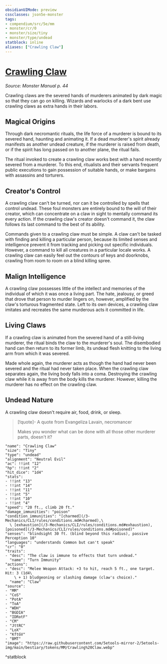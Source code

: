 ```yaml
---
obsidianUIMode: preview
cssclasses: json5e-monster
tags:
- compendium/src/5e/mm
- monster/cr/0
- monster/size/tiny
- monster/type/undead
statblock: inline
aliases: ["Crawling Claw"]
---
```

# [Crawling Claw](3-Mechanics\CLI\bestiary\undead/crawling-claw.md)
*Source: Monster Manual p. 44*  

Crawling claws are the severed hands of murderers animated by dark magic so that they can go on killing. Wizards and warlocks of a dark bent use crawling claws as extra hands in their labors.

## Magical Origins

Through dark necromantic rituals, the life force of a murderer is bound to its severed hand, haunting and animating it. If a dead murderer's spirit already manifests as another undead creature, if the murderer is raised from death, or if the spirit has long passed on to another plane, the ritual fails.

The ritual invoked to create a crawling claw works best with a hand recently severed from a murderer. To this end, ritualists and their servants frequent public executions to gain possession of suitable hands, or make bargains with assassins and torturers.

## Creator's Control

A crawling claw can't be turned, nor can it be controlled by spells that control undead. These foul monsters are entirely bound to the will of their creator, which can concentrate on a claw in sight to mentally command its every action. If the crawling claw's creator doesn't command it, the claw follows its last command to the best of its ability.

Commands given to a crawling claw must be simple. A claw can't be tasked with finding and killing a particular person, because its limited senses and intelligence prevent it from tracking and picking out specific individuals. However, a command to kill all creatures in a particular locale works. A crawling claw can easily feel out the contours of keys and doorknobs, crawling from room to room on a blind killing spree.

## Malign Intelligence

A crawling claw possesses little of the intellect and memories of the individual of which it was once a living part. The hate, jealousy, or greed that drove that person to murder lingers on, however, amplified by the claw's torturous fragmented state. Left to its own devices, a crawling claw imitates and recreates the same murderous acts it committed in life.

## Living Claws

If a crawling claw is animated from the severed hand of a still-living murderer, the ritual binds the claw to the murderer's soul. The disembodied hand can then return to its former limb, its undead flesh knitting to the living arm from which it was severed.

Made whole again, the murderer acts as though the hand had never been severed and the ritual had never taken place. When the crawling claw separates again, the living body falls into a coma. Destroying the crawling claw while it is away from the body kills the murderer. However, killing the murderer has no effect on the crawling claw.

## Undead Nature

A crawling claw doesn't require air, food, drink, or sleep.

> [!quote]- A quote from Evangeliza Lavain, necromancer  
> 
> Makes you wonder what can be done with all those other murderer parts, doesn't it?


```statblock
"name": "Crawling Claw"
"size": "Tiny"
"type": "undead"
"alignment": "Neutral Evil"
"ac": !!int "12"
"hp": !!int "2"
"hit_dice": "1d4"
"stats":
- !!int "13"
- !!int "14"
- !!int "11"
- !!int "5"
- !!int "10"
- !!int "4"
"speed": "20 ft., climb 20 ft."
"damage_immunities": "poison"
"condition_immunities": "[charmed](/3-Mechanics/CLI/rules/conditions.md#charmed),\
  \ [exhaustion](/3-Mechanics/CLI/rules/conditions.md#exhaustion), [poisoned](/3-Mechanics/CLI/rules/conditions.md#poisoned)"
"senses": "blindsight 30 ft. (blind beyond this radius), passive Perception 10"
"languages": "understands Common but can't speak"
"cr": "0"
"traits":
- "desc": "The claw is immune to effects that turn undead."
  "name": "Turn Immunity"
"actions":
- "desc": "Melee Weapon Attack: +3 to hit, reach 5 ft., one target. Hit: 3 (1d4\
    \ + 1) bludgeoning or slashing damage (claw's choice)."
  "name": "Claw"
"source":
- "MM"
- "CoS"
- "PotA"
- "ToA"
- "WDH"
- "BGDIA"
- "IDRotF"
- "CM"
- "JttRC"
- "LoX"
- "KftGV"
- "BMT"
"image": "https://raw.githubusercontent.com/5etools-mirror-2/5etools-img/main/bestiary/tokens/MM/Crawling%20Claw.webp"
```
^statblock